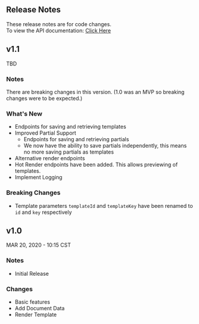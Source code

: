 ## Release Notes
These release notes are for code changes.  
To view the API documentation: [Click Here](https://documenter.getpostman.com/view/738678/TzCP6n83)
## v1.1
TBD
### Notes
There are breaking changes in this version. (1.0 was an MVP so breaking changes were to be expected.)

### What's New
* Endpoints for saving and retrieving templates
* Improved Partial Support
  * Endpoints for saving and retrieving partials
  * We now have the ability to save partials independently, this means no more saving partials as templates
* Alternative render endpoints
* Hot Render endpoints have been added. This allows previewing of templates.
* Implement Logging

### Breaking Changes
* Template parameters `templateId` and `templateKey` have been renamed to `id` and `key` respectively

## v1.0
MAR 20, 2020 - 10:15 CST
### Notes
* Initial Release
### Changes
* Basic features
* Add Document Data
* Render Template
